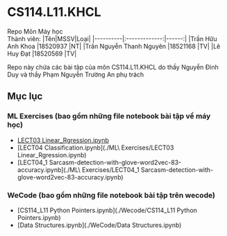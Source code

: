 # CS114.L11.KHCL
Repo Môn Máy học <br>
Thành viên:
|Tên|MSSV|Loại|
|----------|:-------------:|------:|
|Trần Hữu Anh Khoa        |18520937 |NT|
|Trần Nguyễn Thanh Nguyên |18521168 |TV|
|Lê Huy Đạt               |18520569 |TV|
<br>

Repo này chứa các bài tập của môn CS114.L11.KHCL do thầy Nguyễn Đình Duy và thầy Phạm Nguyễn Trường An phụ trách

## Mục lục


### ML Exercises (bao gồm những file notebook bài tập về máy học)
- [LECT03 Linear_Rgression.ipynb](ML_Exercises/LECT03_Linear_Rgression.ipynb)
- [LECT04 Classification.ipynb](./ML\ Exercises/LECT03 Linear_Rgression.ipynb)
- [LECT04_1 Sarcasm-detection-with-glove-word2vec-83-accuracy.ipynb](./ML\ Exercises/LECT04_1 Sarcasm-detection-with-glove-word2vec-83-accuracy.ipynb)
### WeCode (bao gồm những file notebook bài tập trên wecode)

- [CS114_L11 Python Pointers.ipynb](./Wecode/CS114_L11 Python Pointers.ipynb)
- [Data Structures.ipynb](./WeCode/Data Structures.ipynb)
